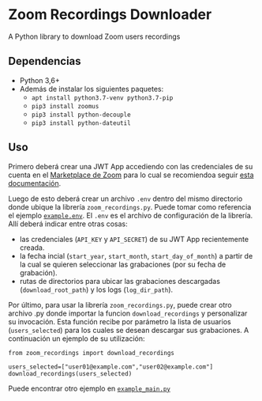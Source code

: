 # Zoom Recordings Downloader

A Python library to download Zoom users recordings

## Dependencias

* Python 3,6+
* Además de instalar los siguientes paquetes:
   * `apt install python3.7-venv python3.7-pip`
   * `pip3 install zoomus`
   * `pip3 install python-decouple`
   * `pip3 install python-dateutil`

## Uso

Primero deberá crear una JWT App accediendo con las credenciales de su cuenta en el [Marketplace de Zoom](https://marketplace.zoom.us/) para lo cual se recomiendoa seguir [esta documentación](https://marketplace.zoom.us/docs/guides/build/jwt-app).

Luego de esto deberá crear un archivo `.env` dentro del mismo directorio donde ubique la librería `zoom_recordings.py`. Puede tomar como referencia el ejemplo [`example.env`](example.env). El `.env` es el archivo de configuración de la librería. Allí deberá indicar entre otras cosas:
* las credenciales (`API_KEY` y `API_SECRET`) de su JWT App recientemente creada.
* la fecha incial (`start_year`, `start_month`, `start_day_of_month`) a partir de la cual se quieren seleccionar las grabaciones (por su fecha de grabación).
* rutas de directorios para ubicar las grabaciones descargadas (`download_root_path`) y los logs (`log_dir_path`).

Por último, para usar la librería `zoom_recordings.py`, puede crear otro archivo .py donde importar la funcion `download_recordings` y personalizar su invocación. Esta función recibe por parámetro la lista de usuarios (`users_selected`) para los cuales se desean descargar sus grabaciones. A continuación un ejemplo de su utilización:

```
from zoom_recordings import download_recordings

users_selected=["user01@example.com","user02@example.com"]
download_recordings(users_selected)
```

Puede encontrar otro ejemplo en [`example_main.py`](example_main.py)






